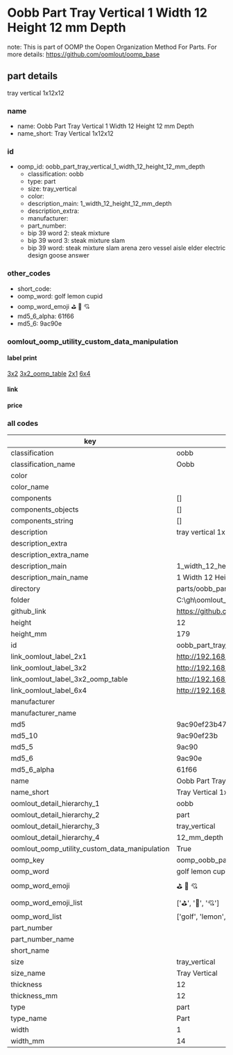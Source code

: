 # Oobb Part Tray Vertical 1 Width 12 Height 12 mm Depth  

note: This is part of OOMP the Oopen Organization Method For Parts. For more details: https://github.com/oomlout/oomp_base

##  part details
  



tray vertical 1x12x12



### name
* name: Oobb Part Tray Vertical 1 Width 12 Height 12 mm Depth
* name_short: Tray Vertical 1x12x12 
### id
* oomp_id: oobb_part_tray_vertical_1_width_12_height_12_mm_depth
  * classification: oobb
  * type: part
  * size: tray_vertical
  * color: 
  * description_main: 1_width_12_height_12_mm_depth
  * description_extra: 
  * manufacturer: 
  * part_number: 
  * bip 39 word 2: steak mixture
  * bip 39 word 3: steak mixture slam
  * bip 39 word: steak mixture slam arena zero vessel aisle elder electric design goose answer

### other_codes
* short_code: 
* oomp_word: golf lemon cupid
* oomp_word_emoji :golf: :lemon: :cupid:
* md5_6_alpha: 61f66
* md5_6: 9ac90e






### oomlout_oomp_utility_custom_data_manipulation
#### label print
[3x2](http://192.168.1.245:1112/?label=oomp%2061f66)
[3x2_oomp_table](http://192.168.1.108:1112/?label=oomp%2061f66)
[2x1](http://192.168.1.242:1112/?label=oomp%2061f66)
[6x4](http://192.168.1.55:1112/?label=oomp%2061f66)    

#### link

                              

#### price







### all codes 
| key | value |  
| --- | --- |  
| classification | oobb |  
| classification_name | Oobb |  
| color |  |  
| color_name |  |  
| components | [] |  
| components_objects | [] |  
| components_string | [] |  
| description | tray vertical 1x12x12 |  
| description_extra |  |  
| description_extra_name |  |  
| description_main | 1_width_12_height_12_mm_depth |  
| description_main_name | 1 Width 12 Height 12 mm Depth |  
| directory | parts/oobb_part_tray_vertical_1_width_12_height_12_mm_depth |  
| folder | C:\gh\oomlout_oobb_version_4_generated_parts\parts\oobb_part_tray_vertical_1_width_12_height_12_mm_depth |  
| github_link | https://github.com/oomlout/oomlout_oomp_part_src/tree/main/parts/oobb_part_tray_vertical_1_width_12_height_12_mm_depth |  
| height | 12 |  
| height_mm | 179 |  
| id | oobb_part_tray_vertical_1_width_12_height_12_mm_depth |  
| link_oomlout_label_2x1 | http://192.168.1.242:1112/?label=oomp%2061f66 |  
| link_oomlout_label_3x2 | http://192.168.1.245:1112/?label=oomp%2061f66 |  
| link_oomlout_label_3x2_oomp_table | http://192.168.1.108:1112/?label=oomp%2061f66 |  
| link_oomlout_label_6x4 | http://192.168.1.55:1112/?label=oomp%2061f66 |  
| manufacturer |  |  
| manufacturer_name |  |  
| md5 | 9ac90ef23b4740b7cc7fd0b7962396a8 |  
| md5_10 | 9ac90ef23b |  
| md5_5 | 9ac90 |  
| md5_6 | 9ac90e |  
| md5_6_alpha | 61f66 |  
| name | Oobb Part Tray Vertical 1 Width 12 Height 12 mm Depth |  
| name_short | Tray Vertical 1x12x12  |  
| oomlout_detail_hierarchy_1 | oobb |  
| oomlout_detail_hierarchy_2 | part |  
| oomlout_detail_hierarchy_3 | tray_vertical |  
| oomlout_detail_hierarchy_4 | 12_mm_depth |  
| oomlout_oomp_utility_custom_data_manipulation | True |  
| oomp_key | oomp_oobb_part_tray_vertical_1_width_12_height_12_mm_depth |  
| oomp_word | golf lemon cupid |  
| oomp_word_emoji | :golf: :lemon: :cupid: |  
| oomp_word_emoji_list | [':golf:', ':lemon:', ':cupid:'] |  
| oomp_word_list | ['golf', 'lemon', 'cupid'] |  
| part_number |  |  
| part_number_name |  |  
| short_name |  |  
| size | tray_vertical |  
| size_name | Tray Vertical |  
| thickness | 12 |  
| thickness_mm | 12 |  
| type | part |  
| type_name | Part |  
| width | 1 |  
| width_mm | 14 |  
